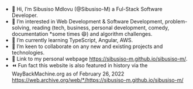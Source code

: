 - 👋 Hi, I’m Sibusiso Mdlovu (@Sibusiso-M) a Ful-Stack Software Developer.
- 👀 I’m interested in Web Development & Software Development, problem-solving, reading (tech, business, personal development, comedy, documentation *some times 😄) and algorithm challenges.
- 🌱 I’m currently learning TypeScript, Angular, AWS.
- ️💞️ I’m keen to collaborate on any new and existing projects and technologies.
- 📌 Link to my personal webpage https://sibusiso-m.github.io/sibusiso-m/.
- :rewind: Fun fact this website is also featured in history via the WayBackMachine.org as of February 26, 2022
https://web.archive.org/web/*/https://sibusiso-m.github.io/sibusiso-m/


<!---
Sibusiso-M/Sibusiso-M is a special repository because its `README.md` (this file) appears on your GitHub profile.
You can click the Preview link to take a look at your changes.
--->

